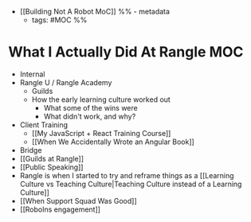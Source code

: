 + [[Building Not A Robot MoC]]
%% - metadata
	- tags:  #MOC %%
# What I Actually Did At Rangle MOC

 - Internal 
- Rangle U / Rangle Academy
	- Guilds
	- How the early learning culture worked out
		- What some of the wins were
		- What didn't work, and why?
- Client Training
	- [[My JavaScript + React Training Course]]
	- [[When We Accidentally Wrote an Angular Book]]
- Bridge
- [[Guilds at Rangle]]
- [[Public Speaking]]
- Rangle is when I started to try and reframe things as a [[Learning Culture vs Teaching Culture|Teaching Culture instead of a Learning Culture]]
- [[When Support Squad Was Good]]
- [[RoboIns engagement]]
